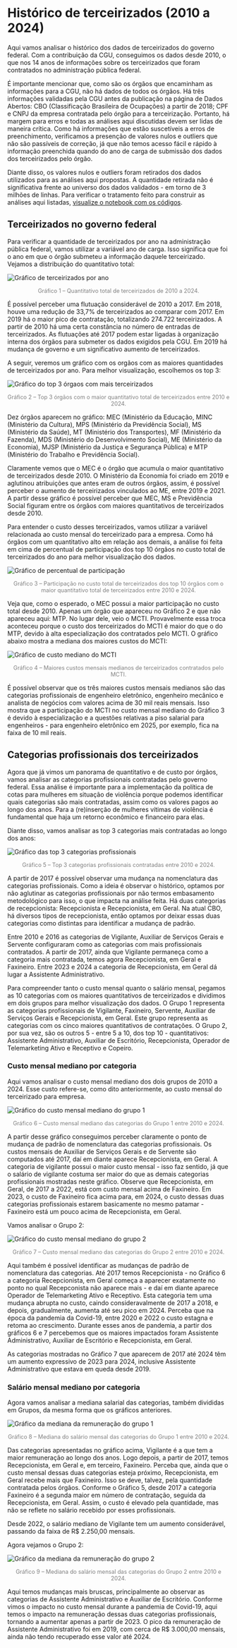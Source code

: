 # Histórico de terceirizados (2010 a 2024)

Aqui vamos analisar o histórico dos dados de terceirizados do governo federal. Com a contribuição da CGU, conseguimos os dados desde 2010, o que nos 14 anos de informações sobre os terceirizados que foram contratados no administração pública federal. 

É importante mencionar que, como são os órgãos que encaminham as informações para a CGU, não há dados de todos os órgãos. Há três informações validadas pela CGU antes da publicação na página de Dados Abertos: CBO (Classificação Brasileira de Ocupações) a partir de 2018; CPF e CNPJ da empresa contratada pelo órgão para a terceirização. Portanto, há margem para erros e todas as análises aqui discutidas devem ser lidas de maneira crítica. Como há informações que estão suscetíveis a erros de preenchimento, verificamos a presenção de valores nulos e outliers que não são passíveis de correção, já que não temos acesso fácil e rápido à informação preenchida quando do ano de carga de submissão dos dados dos terceirizados pelo órgão. 

Diante disso, os valores nulos e outliers foram retirados dos dados utilizados para as análises aqui propostas. A quantidade retirada não é significativa frente ao universo dos dados validados - em torno de 3 milhões de linhas. Para verificar o tratamento feito para construir as análises aqui listadas, [visualize o notebook com os códigos](https://nbviewer.org/github/lab-dados-seges/dados-terceirizados/blob/main/analises/historico_terceirizados.ipynb).

## Terceirizados no governo federal

Para verificar a quantidade de terceirizados por ano na administração pública federal, vamos utilizar a variável ano de carga. Isso significa que foi o ano em que o órgão submeteu a informação daquele terceirizado. Vejamos a distribuição do quantitativo total:

![Gráfico de terceirizados por ano](../analises/graficos/quantidade_terceirizados_por_ano.png)
<p style="text-align: center; font-size: 0.9em; color: gray;">
Gráfico 1 – Quantitativo total de terceirizados de 2010 a 2024.
</p>

É possível perceber uma flutuação considerável de 2010 a 2017. Em 2018, houve uma redução de 33,7% de terceirizados ao comparar com 2017. Em 2019 há o maior pico de contratação, totalizando 274.722 terceirizados. A partir de 2010 há uma certa constância no número de entradas de terceirizados. As flutuações até 2017 podem estar ligadas à organização interna dos órgãos para submeter os dados exigidos pela CGU. Em 2019 há mudança de governo e um significativo aumento de terceirizados.

A seguir, veremos um gráfico com os orgãos com as maiores quantidades de terceirizados por ano. Para melhor visualização, escolhemos os top 3:

![Gráfico do top 3 órgaos com mais terceirizados](../analises/graficos/top3_orgaos_qtd_terceirizados_ano.png)
<p style="text-align: center; font-size: 0.9em; color: gray;">
Gráfico 2 – Top 3 órgãos com o maior quantitativo total de terceirizados entre 2010 e 2024.
</p>

Dez órgãos aparecem no gráfico: MEC (Ministério da Educação, MINC (Ministério da Cultura), MPS (Ministério da Previdência Social), MS (Ministério da Saúde), MT (Ministério dos Transportes), MF (Ministério da Fazenda), MDS (Ministério do Desenvolvimento Social), ME (Ministério da Economia), MJSP (Ministério da Justiça e Segurança Pública) e MTP (Ministério do Trabalho e Previdência Social).

Claramente vemos que o MEC é o órgão que acumula o maior quantitativo de terceirizados desde 2010. O Ministério da Economia foi criado em 2019 e aglutinou atribuições que antes eram de outros órgãos, assim, é possível perceber o aumento de terceirizados vinculados ao ME, entre 2019 e 2021. A partir desse gráfico é possível perceber que MEC, MS e Previdência Social figuram entre os órgãos com maiores quantitativos de terceirizados desde 2010.

Para entender o custo desses terceirizados, vamos utilizar a variável relacionada ao custo mensal do terceirizado para a empresa. Como há órgãos com um quantitativo alto em relação aos demais, a análise foi feita em cima de percentual de participação dos top 10 órgãos no custo total de terceirizados do ano para melhor visualização dos dados.

![Gráfico de percentual de participação](../analises/graficos/participacao_pct_custo_total.png)
<p style="text-align: center; font-size: 0.9em; color: gray;">
Gráfico 3 – Participação no custo total de terceirizados dos top 10 órgãos com o maior quantitativo total de terceirizados entre 2010 e 2024.
</p>

Veja que, como o esperado, o MEC possui a maior participação no custo total desde 2010. Apenas um órgão que apareceu no Gráfico 2 e que não apareceu aqui: MTP. No lugar dele, veio o MCTI. Provavelmente essa troca aconteceu porque o custo dos terceirizados do MCTI é maior do que o do MTP, devido à alta especialização dos contratados pelo MCTI. O gráfico abaixo mostra a mediana dos maiores custos do MCTI:

![Gráfico de custo mediano do MCTI](../analises/graficos/custo_mediano_mcti.png)
<p style="text-align: center; font-size: 0.9em; color: gray;">
Gráfico 4 – Maiores custos mensais medianos de terceirizados contratados pelo MCTI.
</p>

É possível observar que os três maiores custos mensais medianos são das categorias profissionais de engenheiro eletrônico, engenheiro mecânico e analista de negócios com valores acima de 30 mil reais mensais. Isso mostra que a participação do MCTI no custo mensal mediano do Gráfico 3 é devido à especialização e a questões relativas a piso salarial para engenheiros - para engenheiro eletrônico em 2025, por exemplo, fica na faixa de 10 mil reais.

## Categorias profissionais dos terceirizados

Agora que já vimos um panorama de quantitativo e de custo por órgãos, vamos analisar as categorias profissionais contratadas pelo governo federal. Essa análise é importante para a implementação da política de cotas para mulheres em situação de violência porque podemos identificar quais categorias são mais contratadas, assim como os valores pagos ao longo dos anos. Para a (re)inserção de mulheres vítimas de violência é fundamental que haja um retorno econômico e financeiro para elas.

Diante disso, vamos analisar as top 3 categorias mais contratadas ao longo dos anos:

![Gráfico das top 3 categorias profissionais](../analises/graficos/top3_categ_profissionais_ano.png)
<p style="text-align: center; font-size: 0.9em; color: gray;">
Gráfico 5 – Top 3 categorias profissionais contratadas entre 2010 e 2024.
</p>

A partir de 2017 é possível observar uma mudança na nomenclatura das categorias profissionais. Como a ideia é observar o histórico, optamos por não aglutinar as categorias profissionais por não termos embasamento metodológico para isso, o que impacta na análise feita. Há duas categorias de recepcionista: Recepcionista e Recepcionista, em Geral. Na atual CBO, há diversos tipos de recepcionista, então optamos por deixar essas duas categorias como distintas para identificar a mudança de padrão. 

Entre 2010 e 2016 as categorias de Vigilante, Auxiliar de Serviços Gerais e Servente configuraram como as categorias com mais profissionais contratados. A partir de 2017, ainda que Vigilante permaneça como a categoria mais contratada, temos agora Recepcionista, em Geral e Faxineiro. Entre 2023 e 2024 a categoria de Recepcionista, em Geral dá lugar a Assistente Administrativo.

Para compreender tanto o custo mensal quanto o salário mensal, pegamos as 10 categorias com os maiores quantitativos de terceirizados e dividimos em dois grupos para melhor visualização dos dados. O Grupo 1 representa as categorias profissionais de Vigilante, Faxineiro, Servente, Auxiliar de Serviços Gerais e Recepcionista, em Geral. Este grupo representa as categorias com os cinco maiores quantitativos de contratações. O Grupo 2, por sua vez, são os outros 5 - entre 5 a 10, dos top 10 - quantitativos: Assistente Administrativo, Auxiliar de Escritório, Recepcionista, Operador de Telemarketing Ativo e Receptivo e Copeiro.

### Custo mensal mediano por categoria

Aqui vamos analisar o custo mensal mediano dos dois grupos de 2010 a 2024. Esse custo refere-se, como dito anteriormente, ao custo mensal do terceirizado para empresa.

![Gráfico do custo mensal mediano do grupo 1](../analises/graficos/mediana_custo_mensal_1.png)
<p style="text-align: center; font-size: 0.9em; color: gray;">
Gráfico 6 – Custo mensal mediano das categorias do Grupo 1 entre 2010 e 2024.
</p>

A partir desse gráfico conseguimos perceber claramente o ponto de mudança de padrão de nomenclatura das categorias profissionais. Os custos mensais de Auxiliar de Serviços Gerais e de Servente são computados até 2017, daí em diante aparece Recepcionista, em Geral. A categoria de vigilante possui o maior custo mensal - isso faz sentido, já que o salário de vigilante costuma ser maior do que as demais categorias profissionais mostradas neste gráfico. Observe que Recepcionista, em Geral, de 2017 a 2022, está com custo mensal acima de Faxineiro. Em 2023, o custo de Faxineiro fica acima para, em 2024, o custo dessas duas categorias profissionais estarem basicamente no mesmo patamar - Faxineiro está um pouco acima de Recepcionista, em Geral.

Vamos analisar o Grupo 2:

![Gráfico do custo mensal mediano do grupo 2](../analises/graficos/mediana_custo_mensal_2.png)
<p style="text-align: center; font-size: 0.9em; color: gray;">
Gráfico 7 – Custo mensal mediano das categorias do Grupo 2 entre 2010 e 2024.
</p>

Aqui também é possível identificar as mudanças de padrão de nomenclatura das categorias. Até 2017 temos Recepcionista - no Gráfico 6 a categoria Recepcionista, em Geral começa a aparecer exatamente no ponto no qual Recepconista não aparece mais - e daí em diante aparece Operador de Telemarketing Ativo e Receptivo. Esta categoria tem uma mudança abrupta no custo, caindo consideravalmente de 2017 a 2018, e depois, gradualmente, aumenta até seu pico em 2024. Perceba que na época da pandemia da Covid-19, entre 2020 e 2022 o custo estagna e retoma ao crescimento. Durante esses anos de pandemia, a partir dos gráficos 6 e 7 percebemos que os maiores impactados foram Assistente Administrativo, Auxiliar de Escritório e Recepcionista, em Geral.

As categorias mostradas no Gráfico 7 que aparecem de 2017 até 2024 têm um aumento expressivo de 2023 para 2024, inclusive Assistente Administrativo que estava em queda desde 2019.

### Salário mensal mediano por categoria

Agora vamos analisar a mediana salarial das categorias, também divididas em Grupos, da mesma forma que os gráficos anteriores.

![Gráfico da mediana da remuneração do grupo 1](../analises/graficos/mediana_remuneracao_mensal_1.png)
<p style="text-align: center; font-size: 0.9em; color: gray;">
Gráfico 8 – Mediana do salário mensal das categorias do Grupo 1 entre 2010 e 2024.
</p>

Das categorias apresentadas no gráfico acima, Vigilante é a que tem a maior remuneração ao longo dos anos. Logo depois, a partir de 2017, temos Recepcionista, em Geral e, em terceiro, Faxineiro. Perceba que, ainda que o custo mensal dessas duas categorias esteja próximo, Recepcionista, em Geral recebe mais que Faxineiro. Isso se deve, talvez, pela quantidade contratada pelos órgãos. Conforme o Gráfico 5, desde 2017 a categoria Faxineiro é a segunda maior em número de contratação, seguida da Recepcionista, em Geral. Assim, o custo é elevado pela quantidade, mas não se reflete no salário recebido por esses profissionais.

Desde 2022, o salário mediano de Vigilante tem um aumento considerável, passando da faixa de R$ 2.250,00 mensais.

Agora vejamos o Grupo 2:

![Gráfico da mediana da remuneração do grupo 2](../analises/graficos/mediana_remuneracao_mensal_2.png)
<p style="text-align: center; font-size: 0.9em; color: gray;">
Gráfico 9 – Mediana do salário mensal das categorias do Grupo 2 entre 2010 e 2024.
</p>

Aqui temos mudanças mais bruscas, principalmente ao observar as categorias de Assistente Administrativo e Auxiliar de Escritório. Conforme vimos o impacto no custo mensal durante a pandemia de Covid-19, aqui temos o impacto na remuneração dessas duas categorias profissionais, tornando a aumentar apenas a partir de 2023. O pico da remuneração de Assistente Administrativo foi em 2019, com cerca de R$ 3.000,00 mensais, ainda não tendo recuperado esse valor até 2024.
